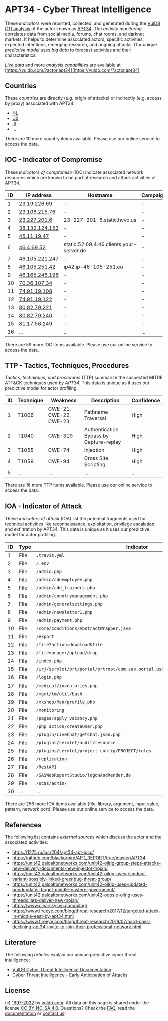 # APT34 - Cyber Threat Intelligence

These _indicators_ were reported, collected, and generated during the [VulDB CTI analysis](https://vuldb.com/?kb.cti) of the actor known as [APT34](https://vuldb.com/?actor.apt34). The _activity monitoring_ correlates data from social media, forums, chat rooms, and darknet markets. It helps to determine associated actors, specific activities, expected intentions, emerging research, and ongoing attacks. Our unique _predictive model_ uses _big data_ to forecast activities and their characteristics.

_Live data_ and more _analysis capabilities_ are available at [https://vuldb.com/?actor.apt34](https://vuldb.com/?actor.apt34)

## Countries

These _countries_ are directly (e.g. origin of attacks) or indirectly (e.g. access by proxy) associated with APT34:

* [NL](https://vuldb.com/?country.nl)
* [US](https://vuldb.com/?country.us)
* [IR](https://vuldb.com/?country.ir)
* ...

There are 10 more country items available. Please use our online service to access the data.

## IOC - Indicator of Compromise

These _indicators of compromise_ (IOC) indicate associated network resources which are known to be part of research and attack activities of APT34.

ID | IP address | Hostname | Campaign | Confidence
-- | ---------- | -------- | -------- | ----------
1 | [23.19.226.69](https://vuldb.com/?ip.23.19.226.69) | - | - | High
2 | [23.106.215.76](https://vuldb.com/?ip.23.106.215.76) | - | - | High
3 | [23.227.201.6](https://vuldb.com/?ip.23.227.201.6) | 23-227-201-6.static.hvvc.us | - | High
4 | [38.132.124.153](https://vuldb.com/?ip.38.132.124.153) | - | - | High
5 | [45.11.19.47](https://vuldb.com/?ip.45.11.19.47) | - | - | High
6 | [46.4.69.52](https://vuldb.com/?ip.46.4.69.52) | static.52.69.4.46.clients.your-server.de | - | High
7 | [46.105.221.247](https://vuldb.com/?ip.46.105.221.247) | - | - | High
8 | [46.105.251.42](https://vuldb.com/?ip.46.105.251.42) | ip42.ip-46-105-251.eu | - | High
9 | [46.165.246.196](https://vuldb.com/?ip.46.165.246.196) | - | - | High
10 | [70.36.107.34](https://vuldb.com/?ip.70.36.107.34) | - | - | High
11 | [74.91.19.108](https://vuldb.com/?ip.74.91.19.108) | - | - | High
12 | [74.91.19.122](https://vuldb.com/?ip.74.91.19.122) | - | - | High
13 | [80.82.79.221](https://vuldb.com/?ip.80.82.79.221) | - | - | High
14 | [80.82.79.240](https://vuldb.com/?ip.80.82.79.240) | - | - | High
15 | [81.17.56.249](https://vuldb.com/?ip.81.17.56.249) | - | - | High
16 | ... | ... | ... | ...

There are 59 more IOC items available. Please use our online service to access the data.

## TTP - Tactics, Techniques, Procedures

_Tactics, techniques, and procedures_ (TTP) summarize the suspected MITRE ATT&CK techniques used by _APT34_. This data is unique as it uses our predictive model for actor profiling.

ID | Technique | Weakness | Description | Confidence
-- | --------- | -------- | ----------- | ----------
1 | T1006 | CWE-21, CWE-22, CWE-23 | Pathname Traversal | High
2 | T1040 | CWE-319 | Authentication Bypass by Capture-replay | High
3 | T1055 | CWE-74 | Injection | High
4 | T1059 | CWE-94 | Cross Site Scripting | High
5 | ... | ... | ... | ...

There are 16 more TTP items available. Please use our online service to access the data.

## IOA - Indicator of Attack

These _indicators of attack_ (IOA) list the potential fragments used for technical activities like reconnaissance, exploitation, privilege escalation, and exfiltration by APT34. This data is unique as it uses our predictive model for actor profiling.

ID | Type | Indicator | Confidence
-- | ---- | --------- | ----------
1 | File | `.travis.yml` | Medium
2 | File | `/.env` | Low
3 | File | `/admin.php` | Medium
4 | File | `/admin/addemployee.php` | High
5 | File | `/admin/add_trainers.php` | High
6 | File | `/admin/countrymanagement.php` | High
7 | File | `/admin/generalsettings.php` | High
8 | File | `/admin/newsletter1.php` | High
9 | File | `/admin/payment.php` | High
10 | File | `/core/conditions/AbstractWrapper.java` | High
11 | File | `/export` | Low
12 | File | `/file?action=download&file` | High
13 | File | `/filemanager/upload/drop` | High
14 | File | `/index.php` | Medium
15 | File | `/irj/servlet/prt/portal/prtroot/com.sap.portal.usermanagement.admin.UserMapping` | High
16 | File | `/login.php` | Medium
17 | File | `/medical/inventories.php` | High
18 | File | `/mgmt/tm/util/bash` | High
19 | File | `/mkshop/Men/profile.php` | High
20 | File | `/monitoring` | Medium
21 | File | `/pages/apply_vacancy.php` | High
22 | File | `/php_action/createUser.php` | High
23 | File | `/plugin/LiveChat/getChat.json.php` | High
24 | File | `/plugins/servlet/audit/resource` | High
25 | File | `/plugins/servlet/project-config/PROJECT/roles` | High
26 | File | `/replication` | Medium
27 | File | `/RestAPI` | Medium
28 | File | `/SASWebReportStudio/logonAndRender.do` | High
29 | File | `/scas/admin/` | Medium
30 | ... | ... | ...

There are 256 more IOA items available (file, library, argument, input value, pattern, network port). Please use our online service to access the data.

## References

The following list contains _external sources_ which discuss the actor and the associated activities:

* https://1275.ru/ioc/204/apt34-apt-iocs/
* https://github.com/blackorbird/APT_REPORT/tree/master/APT34
* https://unit42.paloaltonetworks.com/unit42-oilrig-group-steps-attacks-new-delivery-documents-new-injector-trojan/
* https://unit42.paloaltonetworks.com/unit42-oilrig-uses-ismdoor-variant-possibly-linked-greenbug-threat-group/
* https://unit42.paloaltonetworks.com/unit42-oilrig-uses-updated-bondupdater-target-middle-eastern-government/
* https://unit42.paloaltonetworks.com/unit42-oopsie-oilrig-uses-threedollars-deliver-new-trojan/
* https://www.clearskysec.com/oilrig/
* https://www.fireeye.com/blog/threat-research/2017/12/targeted-attack-in-middle-east-by-apt34.html
* https://www.fireeye.com/blog/threat-research/2019/07/hard-pass-declining-apt34-invite-to-join-their-professional-network.html

## Literature

The following _articles_ explain our unique predictive cyber threat intelligence:

* [VulDB Cyber Threat Intelligence Documentation](https://vuldb.com/?kb.cti)
* [Cyber Threat Intelligence - Early Anticipation of Attacks](https://www.scip.ch/en/?labs.20201022)

## License

(c) [1997-2022](https://vuldb.com/?kb.changelog) by [vuldb.com](https://vuldb.com/?kb.about). All data on this page is shared under the license [CC BY-NC-SA 4.0](https://creativecommons.org/licenses/by-nc-sa/4.0/). Questions? Check the [FAQ](https://vuldb.com/?kb.faq), read the [documentation](https://vuldb.com/?kb) or [contact us](https://vuldb.com/?contact)!
